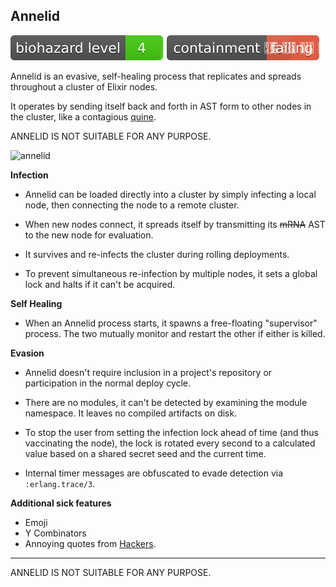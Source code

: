 ## Annelid


[![biohazard level](doc/bsl_shield.svg)](https://en.wikipedia.org/wiki/Biosafety_level)
[![containment status](doc/containment_shield.svg)](https://en.wikipedia.org/wiki/Biocontainment)


Annelid is an evasive, self-healing process that replicates and spreads throughout a cluster of Elixir nodes.

It operates by sending itself back and forth in AST form to other nodes in the cluster, like a contagious [quine](https://en.wikipedia.org/wiki/Quine_%28computing%29).

ANNELID IS NOT SUITABLE FOR ANY PURPOSE.

![annelid](doc/annelid.gif)

__Infection__

- Annelid can be loaded directly into a cluster by simply infecting a local node, then connecting the node to a remote cluster.

- When new nodes connect, it spreads itself by transmitting its ~~mRNA~~ AST to the new node for evaluation.

- It survives and re-infects the cluster during rolling deployments.

- To prevent simultaneous re-infection by multiple nodes, it sets a global lock and halts if it can't be acquired.

__Self Healing__

- When an Annelid process starts, it spawns a free-floating "supervisor" process. The two mutually monitor and restart the other if either is killed.

__Evasion__

- Annelid doesn't require inclusion in a project's repository or participation in the normal deploy cycle.

- There are no modules, it can't be detected by examining the module namespace. It leaves no compiled artifacts on disk.

- To stop the user from setting the infection lock ahead of time (and thus vaccinating the node), the lock is rotated every second to a calculated value based on a shared secret seed and the current time.

- Internal timer messages are obfuscated to evade detection via `:erlang.trace/3`.


__Additional sick features__

- Emoji
- Y Combinators
- Annoying quotes from [Hackers](https://en.wikipedia.org/wiki/Hackers_(film)).

-------------------

ANNELID IS NOT SUITABLE FOR ANY PURPOSE.
